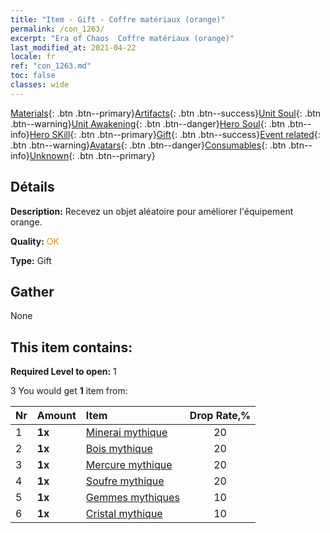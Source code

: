 ```yaml
---
title: "Item - Gift - Coffre matériaux (orange)"
permalink: /con_1263/
excerpt: "Era of Chaos  Coffre matériaux (orange)"
last_modified_at: 2021-04-22
locale: fr
ref: "con_1263.md"
toc: false
classes: wide
---
```

 [Materials](/ItemsFR/){: .btn .btn--primary}[Artifacts](/ItemsFR/Artifacts/){: .btn .btn--success}[Unit Soul](/ItemsFR/UnitSoul/){: .btn .btn--warning}[Unit Awakening](/ItemsFR/UnitAwakening/){: .btn .btn--danger}[Hero Soul](/ItemsFR/HeroSoul/){: .btn .btn--info}[Hero SKill](/ItemsFR/HeroSkill/){: .btn .btn--primary}[Gift](/ItemsFR/Gift/){: .btn .btn--success}[Event related](/ItemsFR/Events/){: .btn .btn--warning}[Avatars](/ItemsFR/Avatars/){: .btn .btn--danger}[Consumables](/ItemsFR/Consumables/){: .btn .btn--info}[Unknown](/ItemsFR/Unknown/){: .btn .btn--primary}

## Détails
 **Description:** Recevez un objet aléatoire pour améliorer l'équipement orange.

 **Quality:** <span style="color: #FF8C00">OK</span>

 **Type:** Gift

## Gather

  None

## This item contains:

 **Required Level to open:** 1

 3 You would get **1** item  from:

  | Nr | Amount |     Item    | Drop Rate,% |
  |:---|:-------|:------------|:---------:|
  | 1 |  **1x** | [Minerai mythique](/fr/Items/mat_61/) | 20 | 
  | 2 |  **1x** | [Bois mythique](/fr/Items/mat_62/) | 20 | 
  | 3 |  **1x** | [Mercure mythique](/fr/Items/mat_63/) | 20 | 
  | 4 |  **1x** | [Soufre mythique](/fr/Items/mat_64/) | 20 | 
  | 5 |  **1x** | [Gemmes mythiques](/fr/Items/mat_65/) | 10 | 
  | 6 |  **1x** | [Cristal mythique](/fr/Items/mat_66/) | 10 | 
